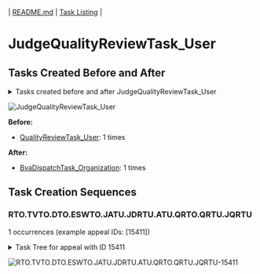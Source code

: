 | [README.md](/README.md) | [Task Listing](tasklist.md) |

# JudgeQualityReviewTask_User

## Tasks Created Before and After

<details><summary>Tasks created before and after JudgeQualityReviewTask_User</summary>

```
digraph G {
rankdir="LR";
"JudgeQualityReviewTask_User" -> "BvaDispatchTask_Organization" [label=1]
"QualityReviewTask_User" -> "JudgeQualityReviewTask_User" [label=1]
}
```
</details>

![JudgeQualityReviewTask_User](dot/JudgeQualityReviewTask_User.dot.png)

**Before:**

   * [QualityReviewTask_User](QualityReviewTask_User.md): 1 times

**After:**

   * [BvaDispatchTask_Organization](BvaDispatchTask_Organization.md): 1 times

## Task Creation Sequences

### RTO.TVTO.DTO.ESWTO.JATU.JDRTU.ATU.QRTO.QRTU.JQRTU

1 occurrences (example appeal IDs: [15411])

<details><summary>Task Tree for appeal with ID 15411</summary>

```
@startuml
object 0.RootTask_Organization #66c2a5
object 1.TrackVeteranTask_Organization #8da0cb
object 2.DistributionTask_Organization #fc8d62
object 3.EvidenceSubmissionWindowTask_Organization #b3b3b3
object 4.JudgeAssignTask_User #8da0cb
object 5.JudgeDecisionReviewTask_User #66c2a5
object 6.AttorneyTask_User #fc8d62
object 7.QualityReviewTask_Organization #66c2a5
object 8.QualityReviewTask_User #66c2a5
object 9.JudgeQualityReviewTask_User #8da0cb
object 10.BvaDispatchTask_Organization #e5c494
object 11.BvaDispatchTask_User #e5c494
object 12.BvaDispatchTask_User #e5c494
object 13.JudgeDispatchReturnTask_User #fc8d62
object 14.JudgeDispatchReturnTask_User #fc8d62
0.RootTask_Organization -- 1.TrackVeteranTask_Organization
0.RootTask_Organization -- 2.DistributionTask_Organization
2.DistributionTask_Organization -- 3.EvidenceSubmissionWindowTask_Organization
0.RootTask_Organization -- 4.JudgeAssignTask_User
0.RootTask_Organization -- 5.JudgeDecisionReviewTask_User
5.JudgeDecisionReviewTask_User -- 6.AttorneyTask_User
0.RootTask_Organization -- 7.QualityReviewTask_Organization
7.QualityReviewTask_Organization -- 8.QualityReviewTask_User
8.QualityReviewTask_User -- 9.JudgeQualityReviewTask_User
0.RootTask_Organization -- 10.BvaDispatchTask_Organization
10.BvaDispatchTask_Organization -- 11.BvaDispatchTask_User
10.BvaDispatchTask_Organization -- 12.BvaDispatchTask_User
12.BvaDispatchTask_User -- 13.JudgeDispatchReturnTask_User
12.BvaDispatchTask_User -- 14.JudgeDispatchReturnTask_User
@enduml
```
</details>

![RTO.TVTO.DTO.ESWTO.JATU.JDRTU.ATU.QRTO.QRTU.JQRTU-15411](uml/RTO.TVTO.DTO.ESWTO.JATU.JDRTU.ATU.QRTO.QRTU.JQRTU-15411.png)

